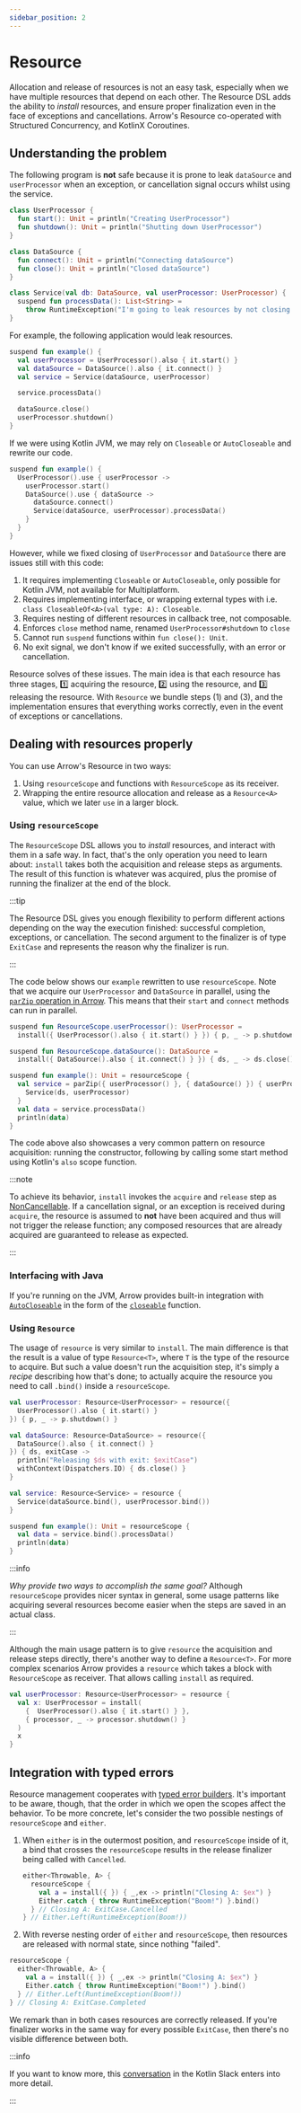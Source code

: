 ```yaml
---
sidebar_position: 2
---
```


# Resource

<!--- TEST_NAME ResourceTest -->

Allocation and release of resources is not an easy task, especially when
we have multiple resources that depend on each other. The Resource DSL
adds the ability to _install_ resources, and ensure proper finalization even
in the face of exceptions and cancellations. Arrow's Resource co-operated
with Structured Concurrency, and KotlinX Coroutines.

## Understanding the problem

The following program is **not** safe because it is prone to leak `dataSource` 
and `userProcessor` when an exception, or cancellation signal occurs whilst using the service.

```kotlin
class UserProcessor {
  fun start(): Unit = println("Creating UserProcessor")
  fun shutdown(): Unit = println("Shutting down UserProcessor")
}

class DataSource {
  fun connect(): Unit = println("Connecting dataSource")
  fun close(): Unit = println("Closed dataSource")
}

class Service(val db: DataSource, val userProcessor: UserProcessor) {
  suspend fun processData(): List<String> = 
    throw RuntimeException("I'm going to leak resources by not closing them")
}
```

For example, the following application would leak resources.

```kotlin
suspend fun example() {
  val userProcessor = UserProcessor().also { it.start() }
  val dataSource = DataSource().also { it.connect() }
  val service = Service(dataSource, userProcessor)

  service.processData()

  dataSource.close()
  userProcessor.shutdown()
}
```
<!--- KNIT example-resource-01.kt -->

If we were using Kotlin JVM, we may rely on `Closeable` or `AutoCloseable` and rewrite our code.

<!--- INCLUDE
class UserProcessor : AutoCloseable {
  fun start(): Unit = println("Creating UserProcessor")
  override fun close(): Unit = println("Shutting down UserProcessor")
}

class DataSource : AutoCloseable{
  fun connect(): Unit = println("Connecting dataSource")
  override fun close(): Unit = println("Closed dataSource")
}

class Service(val db: DataSource, val userProcessor: UserProcessor) {
  suspend fun processData(): List<String> = 
    throw RuntimeException("I'm going to leak resources by not closing them")
}
-->
```kotlin
suspend fun example() {
  UserProcessor().use { userProcessor ->
    userProcessor.start()
    DataSource().use { dataSource ->
      dataSource.connect()
      Service(dataSource, userProcessor).processData()
    }
  }
}
```
<!--- KNIT example-resource-02.kt -->

However, while we fixed closing of `UserProcessor` and `DataSource` there are issues still with this code:

  1. It requires implementing `Closeable` or `AutoCloseable`, only possible for Kotlin JVM, not available for Multiplatform.
  2. Requires implementing interface, or wrapping external types with i.e. `class CloseableOf<A>(val type: A): Closeable`.
  3. Requires nesting of different resources in callback tree, not composable.
  4. Enforces `close` method name, renamed `UserProcessor#shutdown` to `close`
  5. Cannot run `suspend` functions within `fun close(): Unit`.
  6. No exit signal, we don't know if we exited successfully, with an error or cancellation.

Resource solves of these issues. The main idea is that each resource has three
stages, 1️⃣ acquiring the resource, 2️⃣ using the resource, and 3️⃣ releasing the
resource. With `Resource` we bundle steps (1) and (3), and the implementation
ensures that everything works correctly, even in the event of exceptions or
cancellations.

## Dealing with resources properly

You can use Arrow's Resource in two ways:

1. Using `resourceScope` and functions with `ResourceScope` as its receiver.
2. Wrapping the entire resource allocation and release as a `Resource<A>` value,
   which we later `use` in a larger block.

### Using `resourceScope`

The `ResourceScope` DSL allows you to _install_ resources, and interact with them in a safe way.
In fact, that's the only operation you need to learn about: `install` takes both
the acquisition and release steps as arguments. The result of this function is
whatever was acquired, plus the promise of running the finalizer at the end of
the block.

:::tip

The Resource DSL gives you enough flexibility to perform different actions
depending on the way the execution finished: successful completion, exceptions, 
or cancellation. The second argument to the finalizer is of type `ExitCase`
and represents the reason why the finalizer is run.

:::

The code below shows our `example` rewritten to use `resourceScope`. Note that
we acquire our `UserProcessor` and `DataSource` in parallel, using the [`parZip`
operation in Arrow](../parallel). This means that their `start` and `connect` 
methods can run in parallel.

<!--- INCLUDE
import arrow.fx.coroutines.ResourceScope
import arrow.fx.coroutines.resourceScope
import arrow.fx.coroutines.parZip
import kotlinx.coroutines.Dispatchers
import kotlinx.coroutines.withContext

class UserProcessor {
  suspend fun start(): Unit = withContext(Dispatchers.IO) { println("Creating UserProcessor") }
  suspend fun shutdown(): Unit = withContext(Dispatchers.IO) {
    println("Shutting down UserProcessor")
  }
}

class DataSource {
  suspend fun connect(): Unit = withContext(Dispatchers.IO) { println("Connecting dataSource") }
  suspend fun close(): Unit = withContext(Dispatchers.IO) { println("Closed dataSource") }
}

class Service(val db: DataSource, val userProcessor: UserProcessor) {
  suspend fun processData(): List<String> = (0..10).map { "Processed : $it" }
}
-->
```kotlin
suspend fun ResourceScope.userProcessor(): UserProcessor =
  install({ UserProcessor().also { it.start() } }) { p, _ -> p.shutdown() }

suspend fun ResourceScope.dataSource(): DataSource =
  install({ DataSource().also { it.connect() } }) { ds, _ -> ds.close() }

suspend fun example(): Unit = resourceScope {
  val service = parZip({ userProcessor() }, { dataSource() }) { userProcessor, ds ->
    Service(ds, userProcessor)
  }
  val data = service.processData()
  println(data)
}
```
<!--- KNIT example-resource-03.kt -->

The code above also showcases a very common pattern on resource acquisition:
running the constructor, following by calling some start method using Kotlin's
`also` scope function.

:::note

To achieve its behavior, `install` invokes the `acquire` and `release` step
as [NonCancellable](https://kotlinlang.org/api/kotlinx.coroutines/kotlinx-coroutines-core/kotlinx.coroutines/-non-cancellable/).
If a cancellation signal, or an exception is received during `acquire`, the 
resource is assumed to **not** have been acquired and thus will not trigger the
release function; any composed resources that are already acquired are guaranteed 
to release as expected.

:::

### Interfacing with Java

If you're running on the JVM, Arrow provides built-in integration with
[`AutoCloseable`](https://docs.oracle.com/javase/8/docs/api/java/lang/AutoCloseable.html)
in the form of the [`closeable`](https://arrow-kt.github.io/arrow/arrow-fx-coroutines/arrow.fx.coroutines/closeable.html) function.

### Using `Resource`

The usage of `resource` is very similar to `install`. The main difference
is that the result is a value of type `Resource<T>`, where `T` is the type of
the resource to acquire. But such a value doesn't run the acquisition step,
it's simply a _recipe_ describing how that's done; to actually acquire the
resource you need to call `.bind()` inside a `resourceScope`.

<!--- INCLUDE
import arrow.fx.coroutines.Resource
import arrow.fx.coroutines.resource
import arrow.fx.coroutines.resourceScope
import kotlinx.coroutines.Dispatchers
import kotlinx.coroutines.withContext

class UserProcessor {
  suspend fun start(): Unit = withContext(Dispatchers.IO) { println("Creating UserProcessor") }
  suspend fun shutdown(): Unit = withContext(Dispatchers.IO) {
    println("Shutting down UserProcessor")
  }
}

class DataSource {
  fun connect(): Unit = println("Connecting dataSource")
  fun close(): Unit = println("Closed dataSource")
}

class Service(val db: DataSource, val userProcessor: UserProcessor) {
  suspend fun processData(): List<String> = throw RuntimeException("I'm going to leak resources by not closing them")
}
-->
```kotlin
val userProcessor: Resource<UserProcessor> = resource({
  UserProcessor().also { it.start() }
}) { p, _ -> p.shutdown() }

val dataSource: Resource<DataSource> = resource({
  DataSource().also { it.connect() }
}) { ds, exitCase ->
  println("Releasing $ds with exit: $exitCase")
  withContext(Dispatchers.IO) { ds.close() }
}

val service: Resource<Service> = resource {
  Service(dataSource.bind(), userProcessor.bind())
}

suspend fun example(): Unit = resourceScope {
  val data = service.bind().processData()
  println(data)
}
```
<!--- KNIT example-resource-04.kt -->

:::info

_Why provide two ways to accomplish the same goal?_ 
Although `resourceScope` provides nicer syntax in general, some usage patterns
like acquiring several resources become easier when the steps are saved in
an actual class.

:::

Although the main usage pattern is to give `resource` the acquisition and 
release steps directly, there's another way to define a `Resource<T>`.
For more complex scenarios Arrow provides a `resource` which takes a block
with `ResourceScope` as receiver. That allows calling `install` as required.

<!--- INCLUDE
import arrow.fx.coroutines.Resource
import arrow.fx.coroutines.resource
import arrow.fx.coroutines.resourceScope
import kotlinx.coroutines.Dispatchers
import kotlinx.coroutines.withContext

class UserProcessor {
  suspend fun start(): Unit = withContext(Dispatchers.IO) { println("Creating UserProcessor") }
  suspend fun shutdown(): Unit = withContext(Dispatchers.IO) {
    println("Shutting down UserProcessor")
  }
}
-->
```kotlin
val userProcessor: Resource<UserProcessor> = resource {
  val x: UserProcessor = install(
    {  UserProcessor().also { it.start() } },
    { processor, _ -> processor.shutdown() }
  )
  x
}
```
<!--- KNIT example-resource-05.kt -->

## Integration with typed errors

Resource management cooperates with [typed error builders](../../typed-errors).
It's important to be aware, though, that the order in which we open the scopes
affect the behavior. To be more concrete, let's consider the two possible
nestings of `resourceScope` and `either`.

1. When `either` is in the outermost position, and `resourceScope` inside of it,
   a bind that crosses the `resourceScope` results in the release finalizer 
   being called with `Cancelled`.

    ```kotlin
    either<Throwable, A> {
      resourceScope {
        val a = install({ }) { _,ex -> println("Closing A: $ex") }
        Either.catch { throw RuntimeException("Boom!") }.bind()
      } // Closing A: ExitCase.Cancelled
    } // Either.Left(RuntimeException(Boom!))
    ```

2. With reverse nesting order of `either` and `resourceScope`, then resources
   are released with normal state, since nothing "failed".

```kotlin
resourceScope {
  either<Throwable, A> {
    val a = install({ }) { _,ex -> println("Closing A: $ex") }
    Either.catch { throw RuntimeException("Boom!") }.bind()
  } // Either.Left(RuntimeException(Boom!))
} // Closing A: ExitCase.Completed
```

We remark than in both cases resources are correctly released. If you're
finalizer works in the same way for every possible `ExitCase`, then there's no
visible difference between both. 

:::info

If you want to know more, this [conversation](https://kotlinlang.slack.com/archives/C5UPMM0A0/p1677093177834299)
in the Kotlin Slack enters into more detail.

:::
